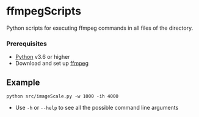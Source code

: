 # ffmpegScripts
Python scripts for executing ffmpeg commands in all files of the directory.

### Prerequisites
* [Python](https://www.python.org/downloads/) v3.6 or higher
* Download and set up [ffmpeg](https://www.ffmpeg.org/download.html)

## Example
```
python src/imageScale.py -w 1000 -ih 4000
```

* Use `-h` or `--help` to see all the possible command line arguments